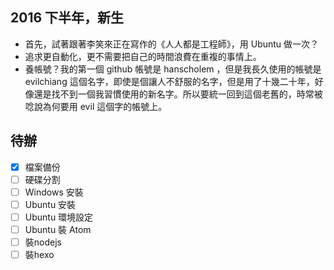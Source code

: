 ## 2016 下半年，新生

- 首先，試著跟著李笑來正在寫作的《人人都是工程師》，用 Ubuntu 做一次？
- 追求更自動化，更不需要把自己的時間浪費在重複的事情上。
- 養帳號？我的第一個 github 帳號是 hanscholem ，但是我長久使用的帳號是 evilchiang 這個名字，即使是個讓人不舒服的名字，但是用了十幾二十年，好像還是找不到一個我習慣使用的新名字。所以要統一回到這個老舊的，時常被唸說為何要用 evil 這個字的帳號上。

## 待辦

- [x] 檔案備份
- [ ] 硬碟分割
- [ ] Windows 安裝
- [ ] Ubuntu 安裝
- [ ] Ubuntu 環境設定
- [ ] Ubuntu 裝 Atom
- [ ] 裝nodejs
- [ ] 裝hexo
